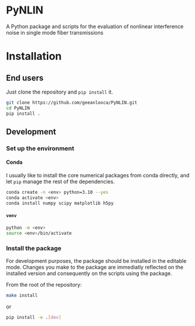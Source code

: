  # PyNLIN
 A Python package and scripts for the evaluation of nonlinear interference noise in single mode fiber transmissions 

# Installation

## End users
Just clone the repository and `pip install` it.
```bash
git clone https://github.com/geeanlooca/PyNLIN.git
cd PyNLIN
pip install .
```


## Development

### Set up the environment

#### Conda
I usually like to install the core numerical packages from conda directly, and let `pip` manage the rest of the dependencies.

```bash
conda create -n <env> python=3.10 --yes
conda activate <env>
conda install numpy scipy matplotlib h5py
```

#### `venv`
```bash
python -m <env>
source <env>/bin/activate
```

### Install the package
For development purposes, the package should be installed in the editable mode. Changes you make to the package are immediatly reflected on the installed version and consequently on the scripts using the package.

From the root of the repository:
```bash
make install
```
or 
```bash
pip install -e .[dev]
```
